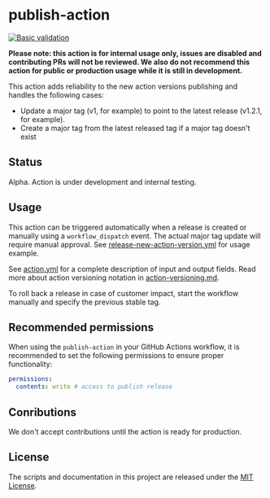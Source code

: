 # publish-action

[![Basic validation](https://github.com/actions/publish-action/actions/workflows/basic-validation.yml/badge.svg?branch=main)](https://github.com/actions/publish-action/actions/workflows/basic-validation.yml)

**Please note: this action is for internal usage only, issues are disabled and contributing PRs will not be reviewed. We also do not recommend this action for public or production usage while it is still in development.**

This action adds reliability to the new action versions publishing and handles the following cases:
- Update a major tag (v1, for example) to point to the latest release (v1.2.1, for example).
- Create a major tag from the latest released tag if a major tag doesn't exist 

## Status
Alpha. Action is under development and internal testing.

## Usage
This action can be triggered automatically when a release is created or manually using a `workflow_dispatch` event. The actual major tag update will require manual approval. 
See [release-new-action-version.yml](./.github/workflows/release-new-action-version.yml) for usage example.

See [action.yml](action.yml) for a complete description of input and output fields.
Read more about action versioning notation in [action-versioning.md](https://github.com/actions/toolkit/blob/main/docs/action-versioning.md).

To roll back a release in case of customer impact, start the workflow manually and specify the previous stable tag.

## Recommended permissions

When using the `publish-action` in your GitHub Actions workflow, it is recommended to set the following permissions to ensure proper functionality:

```yaml
permissions:
  contents: write # access to publish release
```

## Conributions

We don't accept contributions until the action is ready for production.

## License
The scripts and documentation in this project are released under the [MIT License](LICENSE).
